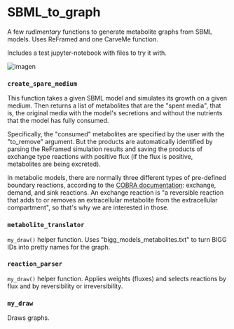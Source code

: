 # SBML_to_graph
A few *rudimentary* functions to generate metabolite graphs from SBML models. Uses ReFramed and one CarveMe function.

Includes a test jupyter-notebook with files to try it with.

![imagen](https://user-images.githubusercontent.com/41147963/138413502-9fbd892a-4e9d-4e13-9ec1-5b9c0c265fea.png)

### `create_spare_medium`

This function takes a given SBML model and simulates its growth on a given medium. Then returns a list of metabolites that are the "spent media", that is, the original media with the model's secretions and without the nutrients that the model has fully consumed.

Specifically, the "consumed" metabolites are specified by the user with the "to_remove" argument. But the products are automatically identified by parsing the ReFramed simulation results and saving the products of exchange type reactions with positive flux (if the flux is positive, metabolites are being excreted).

In metabolic models, there are normally three different types of pre-defined boundary reactions, according to the [COBRA documentation](https://cobrapy.readthedocs.io/en/latest/building_model.html): exchange, demand, and sink reactions. An exchange reaction is "a reversible reaction that adds to or removes an extracellular metabolite from the extracellular compartment", so that's why we are interested in those.

### `metabolite_translator`

`my_draw()` helper function. Uses "bigg_models_metabolites.txt" to turn BIGG IDs into pretty names for the graph.

### `reaction_parser`

`my_draw()` helper function. Applies weights (fluxes) and selects reactions by flux and by reversibility or irreversibility.

### `my_draw`

Draws graphs.
